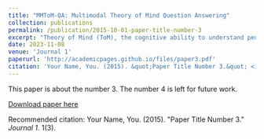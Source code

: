 ```yaml
---
title: "MMToM-QA: Multimodal Theory of Mind Question Answering"
collection: publications
permalink: /publication/2015-10-01-paper-title-number-3
excerpt: "Theory of Mind (ToM), the cognitive ability to understand people's minds, is an essential ingredient for developing machines with human-level social intelligence. Recent machine learning models, particularly large language models, seem to show some aspects of ToM understanding. However, existing ToM benchmarks use unimodal datasets -- either video or text. Human ToM, on the other hand, is more than video or text understanding. People can flexibly reason about another person's mind based on conceptual representations (e.g., goals, beliefs, plans) extracted from any available data, which can include visual cues, linguistic narratives, or both. To address this, we introduce a multimodal Theory of Mind question answering (MMToM-QA) benchmark. MMToM-QA comprehensively evaluates machine ToM both on multimodal data and on different kinds of unimodal data about a person's activity in a household environment. To engineer multimodal ToM capacity, we propose a novel method, BIP-ALM (Bayesian Inverse Planning Accelerated by Language Models). BIP-ALM extracts unified representations from multimodal data and utilizes language models for scalable Bayesian inverse planning. We conducted a systematic comparison of human performance, BIP-ALM, and state-of-the-art models, including GPT-4. The experiments demonstrate that large language models and large multimodal models still lack robust ToM capacity. BIP-ALM, on the other hand, shows promising results, by leveraging the power of both model-based mental inference and language models."
date: 2023-11-08
venue: 'Journal 1'
paperurl: 'http://academicpages.github.io/files/paper3.pdf'
citation: 'Your Name, You. (2015). &quot;Paper Title Number 3.&quot; <i>Journal 1</i>. 1(3).'
---
```

This paper is about the number 3. The number 4 is left for future work.

[Download paper here](http://academicpages.github.io/files/paper3.pdf)

Recommended citation: Your Name, You. (2015). "Paper Title Number 3." <i>Journal 1</i>. 1(3).